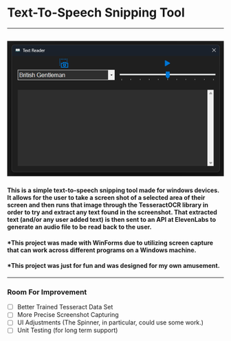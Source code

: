 # Text-To-Speech Snipping Tool
---
![TTS Screenshot](https://github.com/Jacob-Lillywhite/TextReaderApp/blob/master/Screenshots/TTS.png)
---
#### This is a simple text-to-speech snipping tool made for windows devices. It allows for the user to take a screen shot of a selected area of their screen and then runs that image through the TesseractOCR library in order to try and extract any text found in the screenshot. That extracted text (and/or any user added text) is then sent to an API at ElevenLabs to generate an audio file to be read back to the user.

#### *This project was made with WinForms due to utilizing screen capture that can work across different programs on a Windows machine.

#### *This project was just for fun and was designed for my own amusement.
---
### Room For Improvement
- [ ] Better Trained Tesseract Data Set
- [ ] More Precise Screenshot Capturing
- [ ] UI Adjustments (The Spinner, in particular, could use some work.)
- [ ] Unit Testing (for long term support)

